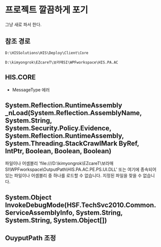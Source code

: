 





# 프로젝트 깔끔하게 포기
그냥 새로 파서 한다. 
## 참조 경로

```
D:\HISSolutions\HIS\Deploy\Client\Core

D:\kimyongrok\EZcareT\보라매SI\WPFworkspace\HIS.PA.AC
```


## HIS.CORE
- MessageType 에러



## System.Reflection.RuntimeAssembly _nLoad(System.Reflection.AssemblyName, System.String, System.Security.Policy.Evidence, System.Reflection.RuntimeAssembly, System.Threading.StackCrawlMark ByRef, IntPtr, Boolean, Boolean, Boolean)


파일이나 어셈블리 'file:///D:\kimyongrok\EZcareT\보라매SI\WPFworkspace\OutputPath\HIS.PA.AC.PE.PS.UI.DLL' 또는 여기에 종속되어 있는 파일이나 어셈블리 중 하나를 로드할 수 없습니다. 지정된 파일을 찾을 수 없습니다.



## System.Object InvokeDebugMode(HSF.TechSvc2010.Common.ServiceAssemblyInfo, System.String, System.String, System.Object[])


## OuyputPath 조정
